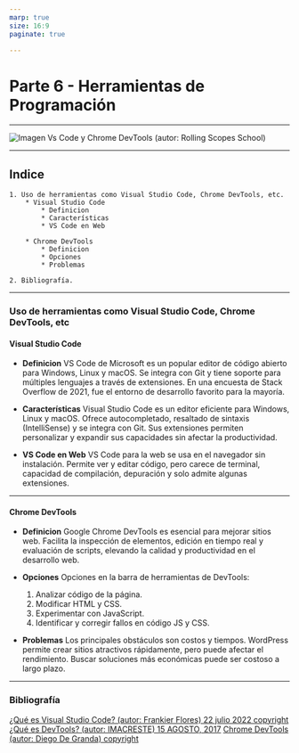 ```yaml
---
marp: true
size: 16:9
paginate: true

---
```


# Parte 6 - Herramientas de Programación

---

![Imagen Vs Code y Chrome DevTools (autor: Rolling Scopes School)](https://i.ytimg.com/vi/WlQQs6Lxdtk/maxresdefault.jpg)

---

## Indice

    1. Uso de herramientas como Visual Studio Code, Chrome DevTools, etc.
        * Visual Studio Code
            * Definicion
            * Características
            * VS Code en Web

        * Chrome DevTools
            * Definicion
            * Opciones
            * Problemas

    2. Bibliografía.

---

### Uso de herramientas como Visual Studio Code, Chrome DevTools, etc

#### Visual Studio Code

* **Definicion** VS Code de Microsoft es un popular editor de código abierto para Windows, Linux y macOS. Se integra con Git y tiene soporte para múltiples lenguajes a través de extensiones. En una encuesta de Stack Overflow de 2021, fue el entorno de desarrollo favorito para la mayoría.

* **Características** Visual Studio Code es un editor eficiente para Windows, Linux y macOS. Ofrece autocompletado, resaltado de sintaxis (IntelliSense) y se integra con Git. Sus extensiones permiten personalizar y expandir sus capacidades sin afectar la productividad.

* **VS Code en Web** VS Code para la web se usa en el navegador sin instalación. Permite ver y editar código, pero carece de terminal, capacidad de compilación, depuración y solo admite algunas extensiones.

---

#### Chrome DevTools

* **Definicion** Google Chrome DevTools es esencial para mejorar sitios web. Facilita la inspección de elementos, edición en tiempo real y evaluación de scripts, elevando la calidad y productividad en el desarrollo web.

* **Opciones** Opciones en la barra de herramientas de DevTools:

    1. Analizar código de la página.
    2. Modificar HTML y CSS.
    3. Experimentar con JavaScript.
    4. Identificar y corregir fallos en código JS y CSS.

* **Problemas** Los principales obstáculos son costos y tiempos. WordPress permite crear sitios atractivos rápidamente, pero puede afectar el rendimiento. Buscar soluciones más económicas puede ser costoso a largo plazo.

---

### Bibliografía

[¿Qué es Visual Studio Code? (autor: Frankier Flores) 22 julio 2022 copyright](https://openwebinars.net/blog/que-es-visual-studio-code-y-que-ventajas-ofrece/)
[¿Qué es DevTools? (autor: IMACRESTE) 15 AGOSTO, 2017](https://imacreste.com/que-es-y-porque-usar-devtools/)
[Chrome DevTools (autor: Diego De Granda) copyright](https://platzi.com/clases/1758-html-practico/24684-chrome-dev-tools/)
